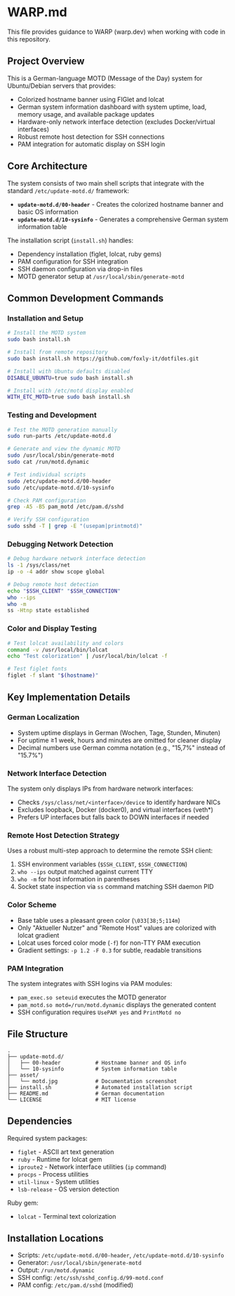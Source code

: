 # WARP.md

This file provides guidance to WARP (warp.dev) when working with code in this repository.

## Project Overview

This is a German-language MOTD (Message of the Day) system for Ubuntu/Debian servers that provides:
- Colorized hostname banner using FIGlet and lolcat
- German system information dashboard with system uptime, load, memory usage, and available package updates
- Hardware-only network interface detection (excludes Docker/virtual interfaces)
- Robust remote host detection for SSH connections
- PAM integration for automatic display on SSH login

## Core Architecture

The system consists of two main shell scripts that integrate with the standard `/etc/update-motd.d/` framework:

- **`update-motd.d/00-header`** - Creates the colorized hostname banner and basic OS information
- **`update-motd.d/10-sysinfo`** - Generates a comprehensive German system information table

The installation script (`install.sh`) handles:
- Dependency installation (figlet, lolcat, ruby gems)
- PAM configuration for SSH integration
- SSH daemon configuration via drop-in files
- MOTD generator setup at `/usr/local/sbin/generate-motd`

## Common Development Commands

### Installation and Setup
```bash
# Install the MOTD system
sudo bash install.sh

# Install from remote repository
sudo bash install.sh https://github.com/foxly-it/dotfiles.git

# Install with Ubuntu defaults disabled
DISABLE_UBUNTU=true sudo bash install.sh

# Install with /etc/motd display enabled
WITH_ETC_MOTD=true sudo bash install.sh
```

### Testing and Development
```bash
# Test the MOTD generation manually
sudo run-parts /etc/update-motd.d

# Generate and view the dynamic MOTD
sudo /usr/local/sbin/generate-motd
sudo cat /run/motd.dynamic

# Test individual scripts
sudo /etc/update-motd.d/00-header
sudo /etc/update-motd.d/10-sysinfo

# Check PAM configuration
grep -A5 -B5 pam_motd /etc/pam.d/sshd

# Verify SSH configuration
sudo sshd -T | grep -E "(usepam|printmotd)"
```

### Debugging Network Detection
```bash
# Debug hardware network interface detection
ls -1 /sys/class/net
ip -o -4 addr show scope global

# Debug remote host detection
echo "$SSH_CLIENT" "$SSH_CONNECTION"
who --ips
who -m
ss -Htnp state established
```

### Color and Display Testing
```bash
# Test lolcat availability and colors
command -v /usr/local/bin/lolcat
echo "Test colorization" | /usr/local/bin/lolcat -f

# Test figlet fonts
figlet -f slant "$(hostname)"
```

## Key Implementation Details

### German Localization
- System uptime displays in German (Wochen, Tage, Stunden, Minuten)
- For uptime ≥1 week, hours and minutes are omitted for cleaner display
- Decimal numbers use German comma notation (e.g., "15,7%" instead of "15.7%")

### Network Interface Detection
The system only displays IPs from hardware network interfaces:
- Checks `/sys/class/net/<interface>/device` to identify hardware NICs
- Excludes loopback, Docker (docker0), and virtual interfaces (veth*)
- Prefers UP interfaces but falls back to DOWN interfaces if needed

### Remote Host Detection Strategy
Uses a robust multi-step approach to determine the remote SSH client:
1. SSH environment variables (`$SSH_CLIENT`, `$SSH_CONNECTION`)
2. `who --ips` output matched against current TTY
3. `who -m` for host information in parentheses
4. Socket state inspection via `ss` command matching SSH daemon PID

### Color Scheme
- Base table uses a pleasant green color (`\033[38;5;114m`)
- Only "Aktueller Nutzer" and "Remote Host" values are colorized with lolcat gradient
- Lolcat uses forced color mode (`-f`) for non-TTY PAM execution
- Gradient settings: `-p 1.2 -F 0.3` for subtle, readable transitions

### PAM Integration
The system integrates with SSH logins via PAM modules:
- `pam_exec.so seteuid` executes the MOTD generator
- `pam_motd.so motd=/run/motd.dynamic` displays the generated content
- SSH configuration requires `UsePAM yes` and `PrintMotd no`

## File Structure

```
.
├── update-motd.d/
│   ├── 00-header           # Hostname banner and OS info
│   └── 10-sysinfo          # System information table
├── asset/
│   └── motd.jpg            # Documentation screenshot
├── install.sh              # Automated installation script
├── README.md               # German documentation
└── LICENSE                 # MIT license
```

## Dependencies

Required system packages:
- `figlet` - ASCII art text generation
- `ruby` - Runtime for lolcat gem
- `iproute2` - Network interface utilities (`ip` command)
- `procps` - Process utilities
- `util-linux` - System utilities
- `lsb-release` - OS version detection

Ruby gem:
- `lolcat` - Terminal text colorization

## Installation Locations

- Scripts: `/etc/update-motd.d/00-header`, `/etc/update-motd.d/10-sysinfo`
- Generator: `/usr/local/sbin/generate-motd`
- Output: `/run/motd.dynamic`
- SSH config: `/etc/ssh/sshd_config.d/99-motd.conf`
- PAM config: `/etc/pam.d/sshd` (modified)
